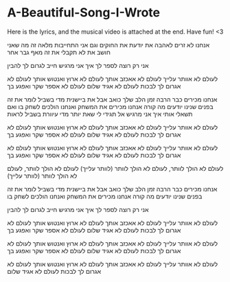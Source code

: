 # A-Beautiful-Song-I-Wrote
Here is the lyrics, and the musical video is attached at the end. Have fun! <3


אנחנו לא זרים לאהבה
את יודעת את החוקים וגם אני
התחייבות מלאה זה מה שאני חושב
את לא תקבלי את זה מאף גבר אחר

אני רק רוצה לספר לך איך אני מרגיש
חייב לגרום לך להבין

לעולם לא אוותר עלייך
לעולם לא אאכזב אותך
לעולם לא ארוץ ואנטוש אותך
לעולם לא אגרום לך לבכות
לעולם לא אגיד שלום
לעולם לא אספר שקר ואפגע בך

אנחנו מכירים כבר הרבה זמן
הלב שלך כואב אבל את ביישנית מדי בשביל לומר את זה
בפנים שנינו יודעים מה קורה
אנחנו מכירים את המשחק ואנחנו הולכים לשחק בו
ואם תשאלי אותי איך אני מרגיש
אל תגידי לי שאת יותר מדי עיוורת בשביל לראות

לעולם לא אוותר עלייך
לעולם לא אאכזב אותך
לעולם לא ארוץ ואנטוש אותך
לעולם לא אגרום לך לבכות
לעולם לא אגיד שלום
לעולם לא אספר שקר ואפגע בך


לעולם לא אוותר עלייך
לעולם לא אאכזב אותך
לעולם לא ארוץ ואנטוש אותך
לעולם לא אגרום לך לבכות
לעולם לא אגיד שלום
לעולם לא אספר שקר ואפגע בך

לעולם לא הולך לוותר, לעולם לא הולך לוותר
(לוותר עלייך)
לעולם לא הולך לוותר, לעולם לא הולך לוותר
(לוותר עלייך)

אנחנו מכירים כבר הרבה זמן
הלב שלך כואב אבל את ביישנית מדי בשביל לומר את זה
בפנים שנינו יודעים מה קורה
אנחנו מכירים את המשחק ואנחנו הולכים לשחק בו

אני רק רוצה לספר לך איך אני מרגיש
חייב לגרום לך להבין

לעולם לא אוותר עלייך
לעולם לא אאכזב אותך
לעולם לא ארוץ ואנטוש אותך
לעולם לא אגרום לך לבכות
לעולם לא אגיד שלום
לעולם לא אספר שקר ואפגע בך

לעולם לא אוותר עלייך
לעולם לא אאכזב אותך
לעולם לא ארוץ ואנטוש אותך
לעולם לא אגרום לך לבכות
לעולם לא אגיד שלום
לעולם לא אספר שקר ואפגע בך


לעולם לא אוותר עלייך
לעולם לא אאכזב אותך
לעולם לא ארוץ ואנטוש אותך
לעולם לא אגרום לך לבכות
לעולם לא אגיד שלום

